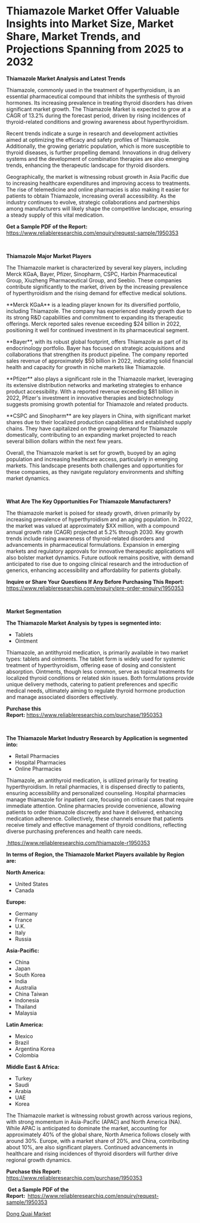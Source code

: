 <p><h1>Thiamazole Market Offer Valuable Insights into Market Size, Market Share, Market Trends, and Projections Spanning from 2025 to 2032</h1></p><p><strong>Thiamazole Market Analysis and Latest Trends</strong></p>
<p><p>Thiamazole, commonly used in the treatment of hyperthyroidism, is an essential pharmaceutical compound that inhibits the synthesis of thyroid hormones. Its increasing prevalence in treating thyroid disorders has driven significant market growth. The Thiamazole Market is expected to grow at a CAGR of 13.2% during the forecast period, driven by rising incidences of thyroid-related conditions and growing awareness about hyperthyroidism. </p><p>Recent trends indicate a surge in research and development activities aimed at optimizing the efficacy and safety profiles of Thiamazole. Additionally, the growing geriatric population, which is more susceptible to thyroid diseases, is further propelling demand. Innovations in drug delivery systems and the development of combination therapies are also emerging trends, enhancing the therapeutic landscape for thyroid disorders.</p><p>Geographically, the market is witnessing robust growth in Asia Pacific due to increasing healthcare expenditures and improving access to treatments. The rise of telemedicine and online pharmacies is also making it easier for patients to obtain Thiamazole, increasing overall accessibility. As the industry continues to evolve, strategic collaborations and partnerships among manufacturers will likely shape the competitive landscape, ensuring a steady supply of this vital medication.</p></p>
<p><strong>Get a Sample PDF of the Report:&nbsp;</strong> <a href="https://www.reliableresearchiq.com/enquiry/request-sample/1950353?utm_campaign=2319&utm_medium=2&utm_source=Github&utm_content=ia&utm_term=08032025&utm_id=thiamazole">https://www.reliableresearchiq.com/enquiry/request-sample/1950353</a></p>
<p>&nbsp;</p>
<p><strong>Thiamazole Major Market Players</strong></p>
<p><p>The Thiamazole market is characterized by several key players, including Merck KGaA, Bayer, Pfizer, Sinopharm, CSPC, Harbin Pharmaceutical Group, Xiuzheng Pharmaceutical Group, and Seebio. These companies contribute significantly to the market, driven by the increasing prevalence of hyperthyroidism and the rising demand for effective medical solutions.</p><p>**Merck KGaA** is a leading player known for its diversified portfolio, including Thiamazole. The company has experienced steady growth due to its strong R&D capabilities and commitment to expanding its therapeutic offerings. Merck reported sales revenue exceeding $24 billion in 2022, positioning it well for continued investment in its pharmaceutical segment.</p><p>**Bayer**, with its robust global footprint, offers Thiamazole as part of its endocrinology portfolio. Bayer has focused on strategic acquisitions and collaborations that strengthen its product pipeline. The company reported sales revenue of approximately $50 billion in 2022, indicating solid financial health and capacity for growth in niche markets like Thiamazole.</p><p>**Pfizer** also plays a significant role in the Thiamazole market, leveraging its extensive distribution networks and marketing strategies to enhance product accessibility. With a reported revenue exceeding $81 billion in 2022, Pfizer's investment in innovative therapies and biotechnology suggests promising growth potential for Thiamazole and related products.</p><p>**CSPC and Sinopharm** are key players in China, with significant market shares due to their localized production capabilities and established supply chains. They have capitalized on the growing demand for Thiamazole domestically, contributing to an expanding market projected to reach several billion dollars within the next few years.</p><p>Overall, the Thiamazole market is set for growth, buoyed by an aging population and increasing healthcare access, particularly in emerging markets. This landscape presents both challenges and opportunities for these companies, as they navigate regulatory environments and shifting market dynamics.</p></p>
<p>&nbsp;</p>
<p><strong>What Are The Key Opportunities For Thiamazole Manufacturers?</strong></p>
<p><p>The thiamazole market is poised for steady growth, driven primarily by increasing prevalence of hyperthyroidism and an aging population. In 2022, the market was valued at approximately $XX million, with a compound annual growth rate (CAGR) projected at 5.2% through 2030. Key growth trends include rising awareness of thyroid-related disorders and advancements in pharmaceutical formulations. Expansion in emerging markets and regulatory approvals for innovative therapeutic applications will also bolster market dynamics. Future outlook remains positive, with demand anticipated to rise due to ongoing clinical research and the introduction of generics, enhancing accessibility and affordability for patients globally.</p></p>
<p><strong>Inquire or Share Your Questions If Any Before Purchasing This Report:</strong> <a href="https://www.reliableresearchiq.com/enquiry/pre-order-enquiry/1950353?utm_campaign=2319&utm_medium=2&utm_source=Github&utm_content=ia&utm_term=08032025&utm_id=thiamazole">https://www.reliableresearchiq.com/enquiry/pre-order-enquiry/1950353</a></p>
<p>&nbsp;</p>
<p><strong>Market Segmentation</strong></p>
<p><strong>The Thiamazole Market Analysis by types is segmented into:</strong></p>
<p><ul><li>Tablets</li><li>Ointment</li></ul></p>
<p><p>Thiamazole, an antithyroid medication, is primarily available in two market types: tablets and ointments. The tablet form is widely used for systemic treatment of hyperthyroidism, offering ease of dosing and consistent absorption. Ointments, though less common, serve as topical treatments for localized thyroid conditions or related skin issues. Both formulations provide unique delivery methods, catering to patient preferences and specific medical needs, ultimately aiming to regulate thyroid hormone production and manage associated disorders effectively.</p></p>
<p><strong>Purchase this Report:&nbsp;</strong><a href="https://www.reliableresearchiq.com/purchase/1950353?utm_campaign=2319&utm_medium=2&utm_source=Github&utm_content=ia&utm_term=08032025&utm_id=thiamazole">https://www.reliableresearchiq.com/purchase/1950353</a></p>
<p>&nbsp;</p>
<p><strong>The Thiamazole Market Industry Research by Application is segmented into:</strong></p>
<p><ul><li>Retail Pharmacies</li><li>Hospital Pharmacies</li><li>Online Pharmacies</li></ul></p>
<p><p>Thiamazole, an antithyroid medication, is utilized primarily for treating hyperthyroidism. In retail pharmacies, it is dispensed directly to patients, ensuring accessibility and personalized counseling. Hospital pharmacies manage thiamazole for inpatient care, focusing on critical cases that require immediate attention. Online pharmacies provide convenience, allowing patients to order thiamazole discreetly and have it delivered, enhancing medication adherence. Collectively, these channels ensure that patients receive timely and effective management of thyroid conditions, reflecting diverse purchasing preferences and health care needs.</p></p>
<p><a href="https://www.reliableresearchiq.com/thiamazole-r1950353?utm_campaign=2319&utm_medium=2&utm_source=Github&utm_content=ia&utm_term=08032025&utm_id=thiamazole">&nbsp;https://www.reliableresearchiq.com/thiamazole-r1950353</a></p>
<p><strong>In terms of Region, the Thiamazole Market Players available by Region are:</strong></p>
<p>
    <p> <strong> North America: </strong>
        <ul>
            <li>United States</li>
            <li>Canada</li>
        </ul>
        </p> 
    <p> <strong> Europe: </strong>
        <ul>
            <li>Germany</li>
            <li>France</li>
            <li>U.K.</li>
            <li>Italy</li>
            <li>Russia</li>
        </ul>
        </p> 
    <p> <strong> Asia-Pacific: </strong>
        <ul>
            <li>China</li>
            <li>Japan</li>
            <li>South Korea</li>
            <li>India</li>
            <li>Australia</li>
            <li>China Taiwan</li>
            <li>Indonesia</li>
            <li>Thailand</li>
            <li>Malaysia</li>
        </ul>
        </p> 
    <p> <strong> Latin America: </strong>
        <ul>
            <li>Mexico</li>
            <li>Brazil</li>
            <li>Argentina Korea</li>
            <li>Colombia</li>
        </ul>
        </p> 
    <p> <strong> Middle East & Africa: </strong>
        <ul>
            <li>Turkey</li>
            <li>Saudi</li>
            <li>Arabia</li>
            <li>UAE</li>
            <li>Korea</li>
        </ul>
    </p>
    </p>
<p><p>The Thiamazole market is witnessing robust growth across various regions, with strong momentum in Asia-Pacific (APAC) and North America (NA). While APAC is anticipated to dominate the market, accounting for approximately 40% of the global share, North America follows closely with around 30%. Europe, with a market share of 20%, and China, contributing about 10%, are also significant players. Continued advancements in healthcare and rising incidences of thyroid disorders will further drive regional growth dynamics.</p></p>
<p><strong>Purchase this Report: </strong><a href="https://www.reliableresearchiq.com/purchase/1950353?utm_campaign=2319&utm_medium=2&utm_source=Github&utm_content=ia&utm_term=08032025&utm_id=thiamazole">https://www.reliableresearchiq.com/purchase/1950353</a></p>
<p>&nbsp;<strong>Get a Sample PDF of the Report:&nbsp;&nbsp;</strong><a href="https://www.reliableresearchiq.com/enquiry/request-sample/1950353?utm_campaign=2319&utm_medium=2&utm_source=Github&utm_content=ia&utm_term=08032025&utm_id=thiamazole">https://www.reliableresearchiq.com/enquiry/request-sample/1950353</a></p>
<p><strong></strong></p>
<p><p><a href="https://github.com/tambraunrue691969/Market-Research-Report-List-1/blob/main/dong-quai-market.md?utm_campaign=2319&utm_medium=2&utm_source=Github&utm_content=ia&utm_term=08032025&utm_id=thiamazole">Dong Quai Market</a></p></p>